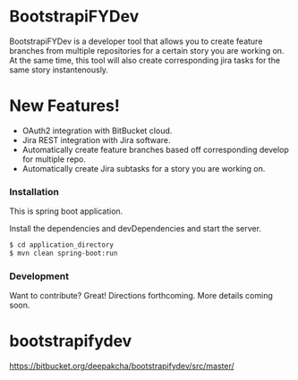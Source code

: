 # BootstrapiFYDev

BootstrapiFYDev is a developer tool that allows you to create feature branches from multiple repositories for a certain story you are working on. At the same time, this tool will also create corresponding jira tasks for the same story instantenously.

# New Features!

- OAuth2 integration with BitBucket cloud.
- Jira REST integration with Jira software.
- Automatically create feature branches based off corresponding develop for multiple repo.
- Automatically create Jira subtasks for a story you are working on.

### Installation

This is spring boot application.

Install the dependencies and devDependencies and start the server.

```sh
$ cd application_directory
$ mvn clean spring-boot:run
```



### Development
Want to contribute? Great! Directions forthcoming.
More details coming soon.

# bootstrapifydev
https://bitbucket.org/deepakcha/bootstrapifydev/src/master/
